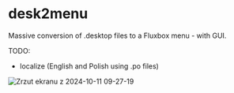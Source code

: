# desk2menu
Massive conversion of .desktop files to a Fluxbox menu - with GUI.

TODO:
 - localize (English and Polish using .po files)

![Zrzut ekranu z 2024-10-11 09-27-19](https://github.com/user-attachments/assets/cc028c1d-1e1d-4b58-b483-186517bd7a2f)
